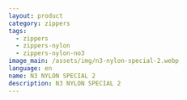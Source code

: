 ```yaml
---
layout: product
category: zippers
tags:
  - zippers
  - zippers-nylon
  - zippers-nylon-no3
image_main: /assets/img/n3-nylon-special-2.webp
language: en
name: N3 NYLON SPECIAL 2
description: N3 NYLON SPECIAL 2
---
```

